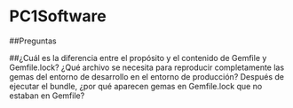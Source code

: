 # PC1Software

##Preguntas

##¿Cuál es la diferencia entre el propósito y el contenido de Gemfile y Gemfile.lock? ¿Qué archivo se necesita para reproducir completamente las gemas del entorno de desarrollo en el entorno de producción? Después de ejecutar el bundle, ¿por qué aparecen gemas en Gemfile.lock que no estaban en Gemfile?
